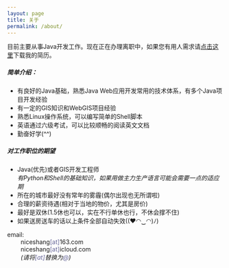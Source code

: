 ```yaml
---
layout: page
title: 关于
permalink: /about/
---     
```


目前主要从事Java开发工作。现在正在办理离职中，如果您有用人需求请[点击这里](/static/projects/商叶华-Java-GIS-简历.pdf)下载我的简历。    

##### 简单介绍：

* 有良好的Java基础，熟悉Java Web应用开发常用的技术体系，有多个Java项目开发经验
* 有一定的GIS知识和WebGIS项目经验
* 熟悉Linux操作系统，可以编写简单的Shell脚本
* 英语通过六级考试，可以比较顺畅的阅读英文文档     
* 勤奋好学(^^)
       

##### 对工作职位的期望

* Java(优先)或者GIS开发工程师          
    *有Python和Shell的基础知识，如果用做主力生产语言可能会需要一点的适应期*
* 所在的城市最好没有常年的雾霾(偶尔出现也无所谓啦)
* 合理的薪资待遇(相对于当地的物价，尤其是房价)
* 最好是双休(1.5休也可以，实在不行单休也行，不休会撑不住)
* 如果送房送车的话以上条件全部自动失效((♥◠‿◠)ﾉ)
      

email:            
&nbsp;&nbsp;&nbsp;&nbsp;&nbsp;&nbsp;&nbsp;&nbsp;niceshang<span style="color:#669">[at]</span>163.com        
&nbsp;&nbsp;&nbsp;&nbsp;&nbsp;&nbsp;&nbsp;&nbsp;niceshang<span style="color:#669">[at]</span>icloud.com         
&nbsp;&nbsp;&nbsp;&nbsp;&nbsp;&nbsp;&nbsp;&nbsp;*(请将<span style="color:#669">[at]</span>替换为<span style="color:#669">@</span>)*    
